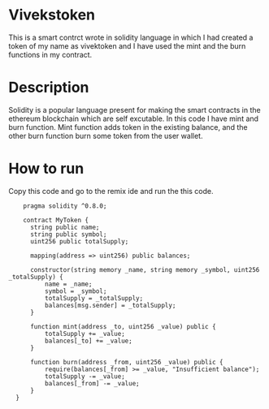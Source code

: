 # Vivekstoken
This is a smart contrct wrote in solidity language in which I had created a token of my name as vivektoken and I have used the mint
and the burn functions in my contract.

# Description
Solidity is a popular language present for making the smart contracts in the ethereum blockchain which are self excutable. In this code I have mint and burn function.
Mint function adds token in the existing balance, and the other burn function burn some token from the user wallet.

# How to run
Copy this code and go to the remix ide and run the this code.

        pragma solidity ^0.8.0;
      
        contract MyToken {
          string public name;
          string public symbol;
          uint256 public totalSupply;
      
          mapping(address => uint256) public balances;
      
          constructor(string memory _name, string memory _symbol, uint256 _totalSupply) {
              name = _name;
              symbol = _symbol;
              totalSupply = _totalSupply;
              balances[msg.sender] = _totalSupply;
          }
      
          function mint(address _to, uint256 _value) public {
              totalSupply += _value;
              balances[_to] += _value;
          }
      
          function burn(address _from, uint256 _value) public {
              require(balances[_from] >= _value, "Insufficient balance");
              totalSupply -= _value;
              balances[_from] -= _value;
          }
      }

